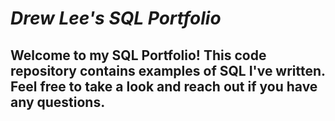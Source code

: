 # *Drew Lee's SQL Portfolio*

## Welcome to my SQL Portfolio!  This code repository contains examples of SQL I've written.  Feel free to take a look and reach out if you have any questions.
